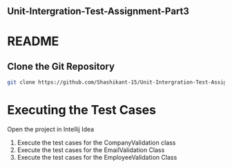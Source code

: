 ## Unit-Intergration-Test-Assignment-Part3

# README


## Clone the Git Repository

```bash
git clone https://github.com/Shashikant-15/Unit-Intergration-Test-Assignment-Part3.git 
```

# Executing the Test Cases
Open the project in Intellij Idea

1. Execute the test cases for the CompanyValidation class
2. Execute the test cases for the EmailValidation Class
3. Execute the test cases for the EmployeeValidation Class
